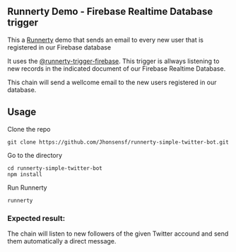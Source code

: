 ## Runnerty Demo - Firebase Realtime Database trigger

This a [Runnerty](https://github.com/runnerty/runnerty) demo that sends an email to every new user that is registered in our Firebase database

It uses the [@runnerty-trigger-firebase](https://www.npmjs.com/package/@runnerty/trigger-firebase). This trigger is allways listening to new records in the indicated document of our Firebase Realtime Database.

This chain will send a wellcome email to the new users registered in our database.

## Usage
Clone the repo
```
git clone https://github.com/Jhonsensf/runnerty-simple-twitter-bot.git
```

Go to the directory  
```
cd runnerty-simple-twitter-bot
npm install
```

Run Runnerty
```
runnerty
```

### Expected result:

The chain will listen to new followers of the given Twitter accound and send them automatically a direct message.